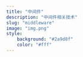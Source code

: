 ```yaml
---
title: "中间件"
description: "中间件相关技术"
slug: "middleware"
image: "img.png"
style:
    background: "#2a9d8f"
    color: "#fff"
---
```

